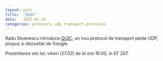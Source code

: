```yaml
---
layout: post
title:  "QUIC"
date:   2015-02-25
categories: protocols udp transport-protocols
---
```


Radu Stoenescu introduce [QUIC], un nou protocol de transport peste UDP,
propus si dezvoltat de Google.

_Prezentarea are loc vineri (27.02) de la ora 16:00, in EF 207._


[QUIC]:      http://www.chromium.org/quic
